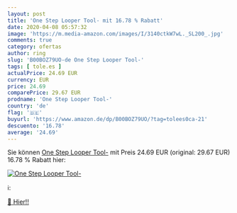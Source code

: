 ```yaml
---
layout: post
title: 'One Step Looper Tool- mit 16.78 % Rabatt'
date: 2020-04-08 05:57:32
image: 'https://m.media-amazon.com/images/I/3140ctkW7wL._SL200_.jpg'
comments: true
category: ofertas
author: ring
slug: 'B00BOZ79UO-de One Step Looper Tool-'
tags: [ tole.es ]
actualPrice: 24.69 EUR
currency: EUR
price: 24.69
comparePrice: 29.67 EUR
prodname: 'One Step Looper Tool-'
country: 'de'
flag: '🇩🇪'
buyurl: 'https://www.amazon.de/dp/B00BOZ79UO/?tag=tolees0ca-21'
descuento: '16.78'
average: '24.69'
---
```


Sie können [One Step Looper Tool-](https://www.amazon.de/dp/B00BOZ79UO/?tag=tolees0ca-21) mit Preis 24.69 EUR (original: 29.67 EUR) 16.78 % Rabatt hier:

[![One Step Looper Tool-](https://m.media-amazon.com/images/I/3140ctkW7wL._SL200_.jpg)](https://www.amazon.de/dp/B00BOZ79UO/?tag=tolees0ca-21)

ℹ️:


[🛒 Hier!!](https://www.amazon.de/dp/B00BOZ79UO/?tag=tolees0ca-21)
